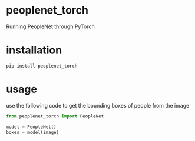 # peoplenet_torch
Running PeopleNet through PyTorch
 
# installation
`pip install peoplenet_torch`

# usage
use the following code to get the bounding boxes of people from the image
```python
from peoplenet_torch import PeopleNet

model = PeopleNet()
boxes = model(image)
```